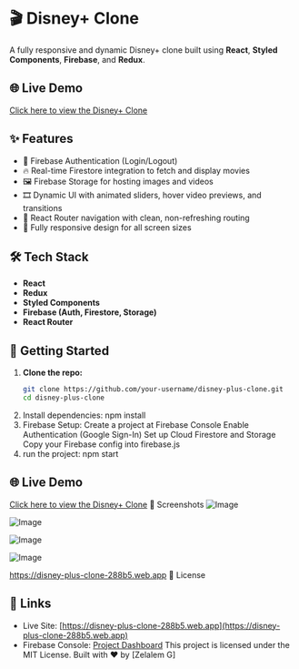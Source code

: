 # 🎬 Disney+ Clone

A fully responsive and dynamic Disney+ clone built using **React**, **Styled Components**, **Firebase**, and **Redux**.
## 🌐 Live Demo
[Click here to view the Disney+ Clone](https://disney-plus-clone-288b5.web.app)

## ✨ Features

- 🔐 Firebase Authentication (Login/Logout)
- 🔥 Real-time Firestore integration to fetch and display movies
- 🖼️ Firebase Storage for hosting images and videos
- 🎞️ Dynamic UI with animated sliders, hover video previews, and transitions
- 🧭 React Router navigation with clean, non-refreshing routing
- 📱 Fully responsive design for all screen sizes

## 🛠️ Tech Stack

- **React**
- **Redux**
- **Styled Components**
- **Firebase (Auth, Firestore, Storage)**
- **React Router**

## 🚀 Getting Started

1. **Clone the repo:**
   ```bash
   git clone https://github.com/your-username/disney-plus-clone.git
   cd disney-plus-clone
   ```
2. Install dependencies:
   npm install
3. Firebase Setup:
  Create a project at Firebase Console
  Enable Authentication (Google Sign-In)
  Set up Cloud Firestore and Storage
  Copy your Firebase config into firebase.js
4. run the project:
   npm start
## 🌐 Live Demo
[Click here to view the Disney+ Clone](https://disney-plus-clone-288b5.web.app)
📸 Screenshots
![Image](https://github.com/user-attachments/assets/3bc45152-b1ea-4d96-950f-e6b150006c48)

![Image](https://github.com/user-attachments/assets/d7fa43be-b91e-434e-b94e-4a5ab245a74e)

![Image](https://github.com/user-attachments/assets/e1e009e3-091a-4bfb-b03a-aafa8e452aa4)

![Image](https://github.com/user-attachments/assets/d9cd7792-6ac9-4671-bccf-c8d0ad01ea69)

https://disney-plus-clone-288b5.web.app
📄 License
## 🔗 Links
- Live Site: [https://disney-plus-clone-288b5.web.app](https://disney-plus-clone-288b5.web.app)
- Firebase Console: [Project Dashboard](https://console.firebase.google.com/project/disney-plus-clone-288b5/overview)
This project is licensed under the MIT License.
Built with ❤️ by [Zelalem G]   
   
